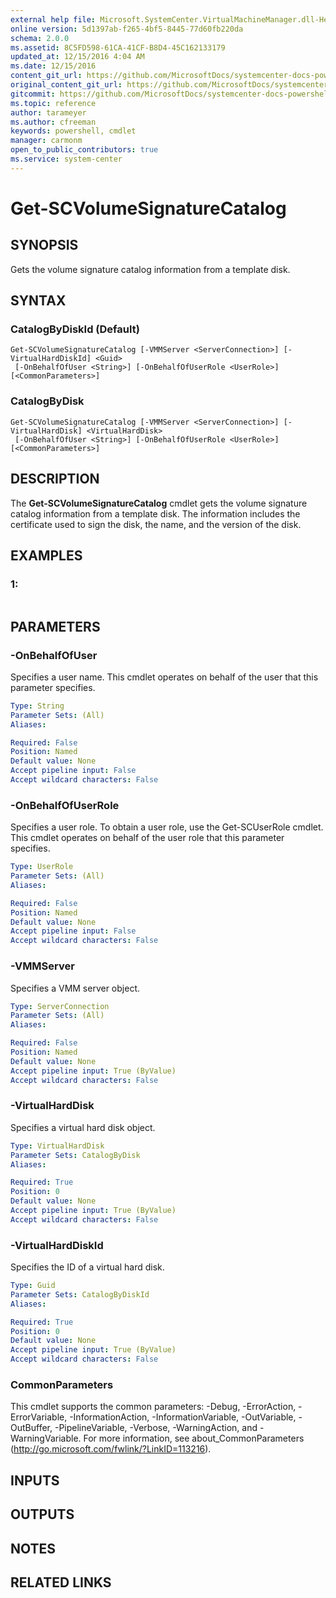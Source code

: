 ```yaml
---
external help file: Microsoft.SystemCenter.VirtualMachineManager.dll-Help.xml
online version: 5d1397ab-f265-4bf5-8445-77d60fb220da
schema: 2.0.0
ms.assetid: 8C5FD598-61CA-41CF-B8D4-45C162133179
updated_at: 12/15/2016 4:04 AM
ms.date: 12/15/2016
content_git_url: https://github.com/MicrosoftDocs/systemcenter-docs-powershell/blob/master/systemcenter-cmdlets/SystemCenter2016/VirtualMachineManager/vlatest/Get-SCVolumeSignatureCatalog.md
original_content_git_url: https://github.com/MicrosoftDocs/systemcenter-docs-powershell/blob/master/systemcenter-cmdlets/SystemCenter2016/VirtualMachineManager/vlatest/Get-SCVolumeSignatureCatalog.md
gitcommit: https://github.com/MicrosoftDocs/systemcenter-docs-powershell/blob/7df4508c7b907a214e6a8eca76037b06065ef078/systemcenter-cmdlets/SystemCenter2016/VirtualMachineManager/vlatest/Get-SCVolumeSignatureCatalog.md
ms.topic: reference
author: tarameyer
ms.author: cfreeman
keywords: powershell, cmdlet
manager: carmonm
open_to_public_contributors: true
ms.service: system-center
---
```


# Get-SCVolumeSignatureCatalog

## SYNOPSIS
Gets the volume signature catalog information from a template disk.

## SYNTAX

### CatalogByDiskId (Default)
```
Get-SCVolumeSignatureCatalog [-VMMServer <ServerConnection>] [-VirtualHardDiskId] <Guid>
 [-OnBehalfOfUser <String>] [-OnBehalfOfUserRole <UserRole>] [<CommonParameters>]
```

### CatalogByDisk
```
Get-SCVolumeSignatureCatalog [-VMMServer <ServerConnection>] [-VirtualHardDisk] <VirtualHardDisk>
 [-OnBehalfOfUser <String>] [-OnBehalfOfUserRole <UserRole>] [<CommonParameters>]
```

## DESCRIPTION
The **Get-SCVolumeSignatureCatalog** cmdlet gets the volume signature catalog information from a template disk.
The information includes the certificate used to sign the disk, the name, and the version of the disk.

## EXAMPLES

### 1:
```

```

## PARAMETERS

### -OnBehalfOfUser
Specifies a user name.
This cmdlet operates on behalf of the user that this parameter specifies.

```yaml
Type: String
Parameter Sets: (All)
Aliases: 

Required: False
Position: Named
Default value: None
Accept pipeline input: False
Accept wildcard characters: False
```

### -OnBehalfOfUserRole
Specifies a user role.
To obtain a user role, use the Get-SCUserRole cmdlet.
This cmdlet operates on behalf of the user role that this parameter specifies.

```yaml
Type: UserRole
Parameter Sets: (All)
Aliases: 

Required: False
Position: Named
Default value: None
Accept pipeline input: False
Accept wildcard characters: False
```

### -VMMServer
Specifies a VMM server object.

```yaml
Type: ServerConnection
Parameter Sets: (All)
Aliases: 

Required: False
Position: Named
Default value: None
Accept pipeline input: True (ByValue)
Accept wildcard characters: False
```

### -VirtualHardDisk
Specifies a virtual hard disk object.

```yaml
Type: VirtualHardDisk
Parameter Sets: CatalogByDisk
Aliases: 

Required: True
Position: 0
Default value: None
Accept pipeline input: True (ByValue)
Accept wildcard characters: False
```

### -VirtualHardDiskId
Specifies the ID of a virtual hard disk.

```yaml
Type: Guid
Parameter Sets: CatalogByDiskId
Aliases: 

Required: True
Position: 0
Default value: None
Accept pipeline input: True (ByValue)
Accept wildcard characters: False
```

### CommonParameters
This cmdlet supports the common parameters: -Debug, -ErrorAction, -ErrorVariable, -InformationAction, -InformationVariable, -OutVariable, -OutBuffer, -PipelineVariable, -Verbose, -WarningAction, and -WarningVariable. For more information, see about_CommonParameters (http://go.microsoft.com/fwlink/?LinkID=113216).

## INPUTS

## OUTPUTS

## NOTES

## RELATED LINKS

